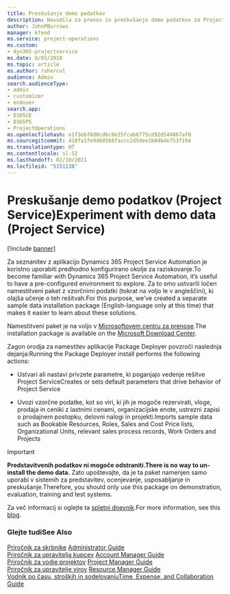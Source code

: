 ```yaml
---
title: Preskušanje demo podatkov
description: Navodila za prenos in preskušanje demo podatkov za Project Service Automation.
author: JohnPBurrows
manager: kfend
ms.service: project-operations
ms.custom:
- dyn365-projectservice
ms.date: 8/03/2018
ms.topic: article
ms.author: ruhercul
audience: Admin
search.audienceType:
- admin
- customizer
- enduser
search.app:
- D365CE
- D365PS
- ProjectOperations
ms.openlocfilehash: e1f3ebf8d0cd6c8e25fcab6775cd92d544867af8
ms.sourcegitcommit: 418fa1fe9d605b8faccc2d5dee1b04b4e753f194
ms.translationtype: HT
ms.contentlocale: sl-SI
ms.lasthandoff: 02/10/2021
ms.locfileid: "5151138"
---
```

# <a name="experiment-with-demo-data-project-service"></a><span data-ttu-id="aadbc-103">Preskušanje demo podatkov (Project Service)</span><span class="sxs-lookup"><span data-stu-id="aadbc-103">Experiment with demo data (Project Service)</span></span>

[!include [banner](../includes/psa-now-project-operations.md)]

<span data-ttu-id="aadbc-104">Za seznanitev z aplikacijo Dynamics 365 Project Service Automation je koristno uporabiti predhodno konfigurirano okolje za raziskovanje.</span><span class="sxs-lookup"><span data-stu-id="aadbc-104">To become familiar with Dynamics 365 Project Service Automation, it’s useful to have a pre-configured environment to explore.</span></span> <span data-ttu-id="aadbc-105">Za to smo ustvarili ločen namestitveni paket z vzorčnimi podatki (tokrat na voljo le v angleščini), ki olajša učenje o teh rešitvah.</span><span class="sxs-lookup"><span data-stu-id="aadbc-105">For this purpose, we’ve created a separate sample data installation package (English-language only at this time) that makes it easier to learn about these solutions.</span></span> 

<span data-ttu-id="aadbc-106">Namestitveni paket je na voljo v [Microsoftovem centru za prenose](https://go.microsoft.com/fwlink/?linkid=859966).</span><span class="sxs-lookup"><span data-stu-id="aadbc-106">The installation package is available on the [Microsoft Download Center](https://go.microsoft.com/fwlink/?linkid=859966).</span></span>  

<span data-ttu-id="aadbc-107">Zagon orodja za namestitev aplikacije Package Deployer povzroči naslednja dejanja:</span><span class="sxs-lookup"><span data-stu-id="aadbc-107">Running the Package Deployer install performs the following actions:</span></span> 
  
-   <span data-ttu-id="aadbc-108">Ustvari ali nastavi privzete parametre, ki poganjajo vedenje rešitve Project Service</span><span class="sxs-lookup"><span data-stu-id="aadbc-108">Creates or sets default parameters that drive behavior of Project Service</span></span>  
  
-   <span data-ttu-id="aadbc-109">Uvozi vzorčne podatke, kot so viri, ki jih je mogoče rezervirati, vloge, prodaja in ceniki z lastnimi cenami, organizacijske enote, ustrezni zapisi o prodajnem postopku, delovni nalogi in projekti.</span><span class="sxs-lookup"><span data-stu-id="aadbc-109">Imports sample data such as Bookable Resources, Roles, Sales and Cost Price lists, Organizational Units, relevant sales process records, Work Orders and Projects</span></span>    
  
> [!IMPORTANT]
> <span data-ttu-id="aadbc-110">**Predstavitvenih podatkov ni mogoče odstraniti.**</span><span class="sxs-lookup"><span data-stu-id="aadbc-110">**There is no way to un-install the demo data.**</span></span> <span data-ttu-id="aadbc-111">Zato upoštevajte, da je ta paket namenjen samo uporabi v sistemih za predstavitev, ocenjevanje, usposabljanje in preskušanje.</span><span class="sxs-lookup"><span data-stu-id="aadbc-111">Therefore, you should only use this package on demonstration, evaluation, training and test systems.</span></span>

<span data-ttu-id="aadbc-112">Za več informacij si oglejte ta [spletni dnevnik](https://blogs.msdn.microsoft.com/crm/2017/10/24/microsoft-dynamics-365-for-field-service-and-project-service-automation-sample-data).</span><span class="sxs-lookup"><span data-stu-id="aadbc-112">For more information, see this [blog](https://blogs.msdn.microsoft.com/crm/2017/10/24/microsoft-dynamics-365-for-field-service-and-project-service-automation-sample-data).</span></span>





  
### <a name="see-also"></a><span data-ttu-id="aadbc-113">Glejte tudi</span><span class="sxs-lookup"><span data-stu-id="aadbc-113">See Also</span></span>  
 <span data-ttu-id="aadbc-114">[Priročnik za skrbnike](../psa/admin-guide.md) </span><span class="sxs-lookup"><span data-stu-id="aadbc-114">[Administrator Guide](../psa/admin-guide.md) </span></span>  
 <span data-ttu-id="aadbc-115">[Priročnik za upravitelja kupcev](../psa/account-manager-guide.md) </span><span class="sxs-lookup"><span data-stu-id="aadbc-115">[Account Manager Guide](../psa/account-manager-guide.md) </span></span>  
 <span data-ttu-id="aadbc-116">[Priročnik za vodje projektov](../psa/project-manager-guide.md) </span><span class="sxs-lookup"><span data-stu-id="aadbc-116">[Project Manager Guide](../psa/project-manager-guide.md) </span></span>  
 <span data-ttu-id="aadbc-117">[Priročnik za upravitelje virov](../psa/resource-manager-guide.md) </span><span class="sxs-lookup"><span data-stu-id="aadbc-117">[Resource Manager Guide](../psa/resource-manager-guide.md) </span></span>  
 [<span data-ttu-id="aadbc-118">Vodnik po času, stroških in sodelovanju</span><span class="sxs-lookup"><span data-stu-id="aadbc-118">Time, Expense, and Collaboration Guide</span></span>](../psa/time-expense-collaboration-guide.md)
